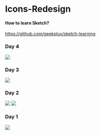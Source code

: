 # Icons-Redesign

#### How to learn Sketch?

https://github.com/geekplux/sketch-learning


### Day 4

![](http://7u2m4t.com1.z0.glb.clouddn.com/Emacs.png)

### Day 3

![](http://7u2m4t.com1.z0.glb.clouddn.com/Sea.png)

### Day 2

![](http://7u2m4t.com1.z0.glb.clouddn.com/Shirt_1.png)
![](http://7u2m4t.com1.z0.glb.clouddn.com/Shirt.png)

### Day 1

![](http://7u2m4t.com1.z0.glb.clouddn.com/Telegram_Export.png)
